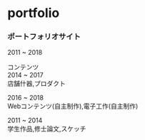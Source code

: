 # portfolio

### ポートフォリオサイト  
2011 ~ 2018  
  
コンテンツ  
2014 ~ 2017  
店舗什器,プロダクト  
  
2016 ~ 2018  
Webコンテンツ(自主制作),電子工作(自主制作)  
  
2011 ~ 2014  
学生作品,修士論文,スケッチ
